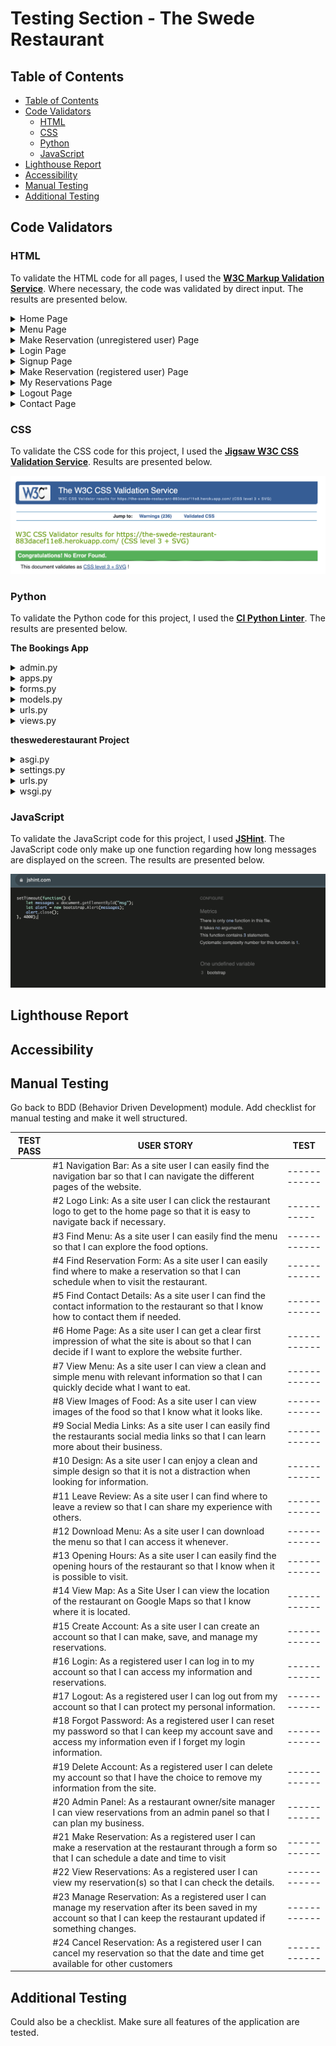 <h1>Testing Section - The Swede Restaurant</h1>

<a id="table-of-contents"></a>
## Table of Contents

- [Table of Contents](#table-of-contents)
- [Code Validators](#code-validators)
  - [HTML](#html)
  - [CSS](#css)
  - [Python](#python)
  - [JavaScript](#javascript)
- [Lighthouse Report](#lighthouse-report)
- [Accessibility](#accessibility)
- [Manual Testing](#manual-testing)
- [Additional Testing](#additional-testing)

<a id="code-validators"></a>
## Code Validators 

### HTML

To validate the HTML code for all pages, I used the **[W3C Markup Validation Service](https://validator.w3.org)**. Where necessary, the code was validated by direct input. The results are presented below.

<details>
<summary>Home Page</summary>

![html validation of home page](/documentation/testing/html-validator-home.png)

</details>

<details>
<summary>Menu Page</summary>

![html validation of menu page](/documentation/testing/html-validator-menu.png)

</details>

<details>
<summary>Make Reservation (unregistered user) Page</summary>

![html validation of make reservation page for unregistered users](/documentation/testing/html-validator-reservationlogin.png)

</details>

<details>
<summary>Login Page</summary>

![html validation of login page](/documentation/testing/html-validator-login.png)

</details>

<details>
<summary>Signup Page</summary>

![html validation of signup page](/documentation/testing/html-validator-signup.png)

</details>

<details>
<summary>Make Reservation (registered user) Page</summary>

![html validation of make reservation page for registered users](/documentation/testing/html-validator-add.png)

</details>

<details>
<summary>My Reservations Page</summary>

![html validation of my reservations page](/documentation/testing/html-validator-myreservations.png)

</details>

<details>
<summary>Logout Page</summary>

![html validation of logout page](/documentation/testing/html-validator-logout.png)

</details>

<details>
<summary>Contact Page</summary>

![html validation of home page](/documentation/testing/html-validator-contact.png)

</details>

### CSS

To validate the CSS code for this project, I used the **[Jigsaw W3C CSS Validation Service](https://jigsaw.w3.org/css-validator/)**. Results are presented below.

![screenshot of css w3c validation](/documentation/testing/css-validation.png)

### Python 

To validate the Python code for this project, I used the **[CI Python Linter](https://pep8ci.herokuapp.com/)**. The results are presented below.

**The Bookings App**

<details>
<summary>admin.py</summary>

![screenshot of pep8 validation for admin file](/documentation/testing/pep8-adminpy.png)

</details>

<details>
<summary>apps.py</summary>

![screenshot of pep8 validation for app file](/documentation/testing/pep8-appspy.png)

</details>

<details>
<summary>forms.py</summary>

![screenshot of pep8 validation for forms file](/documentation/testing/pep8-formspy.png)

</details>

<details>
<summary>models.py</summary>

![screenshot of pep8 validation for models file](/documentation/testing/pep8-modelspy.png)

</details>

<details>
<summary>urls.py</summary>

![screenshot of pep8 validation for urls file](/documentation/testing/pep8-urlspy.png)

</details>

<details>
<summary>views.py</summary>

![screenshot of pep8 validation for views file](/documentation/testing/pep8-viewspy.png)

</details>

**theswederestaurant Project**

<details>
<summary>asgi.py</summary>

![screenshot of pep8 validation for asgi file](/documentation/testing/pep8-asgipy.png)

</details>

<details>
<summary>settings.py</summary>

![screenshot of pep8 validation for settings file](/documentation/testing/pep8-settingspy.png)

</details>

<details>
<summary>urls.py</summary>

![screenshot of pep8 validation for urls file](/documentation/testing/pep8-urlspy-2.png)

</details>

<details>
<summary>wsgi.py</summary>

![screenshot of pep8 validation for wsgi file](/documentation/testing/pep8-wsgi.png)

</details>

### JavaScript

To validate the JavaScript code for this project, I used **[JSHint](https://jshint.com/)**. The JavaScript code only make up one function regarding how long messages are displayed on the screen. The results are presented below.

![screenshot of jshint validation](/documentation/testing/jshint-validation.png)

## Lighthouse Report

## Accessibility

## Manual Testing

Go back to BDD (Behavior Driven Development) module.
Add checklist for manual testing and make it well structured. 

| TEST PASS | USER STORY | TEST |
| ------------- | ------------  | ------------  |
|  | #1 Navigation Bar: As a site user I can easily find the navigation bar so that I can navigate the different pages of the website. | ------------  |
|  | #2 Logo Link: As a site user I can click the restaurant logo to get to the home page so that it is easy to navigate back if necessary.   | -----------  | 
|  | #3 Find Menu: As a site user I can easily find the menu so that I can explore the food options.   | ------------  | 
|  | #4 Find Reservation Form: As a site user I can easily find where to make a reservation so that I can schedule when to visit the restaurant.   | ------------  | 
|  | #5 Find Contact Details: As a site user I can find the contact information to the restaurant so that I know how to contact them if needed.   | ------------  |
|  | #6 Home Page: As a site user I can get a clear first impression of what the site is about so that I can decide if I want to explore the website further. | ------------  | 
|  | #7 View Menu: As a site user I can view a clean and simple menu with relevant information so that I can quickly decide what I want to eat.   | ------------  | 
|  | #8 View Images of Food: As a site user I can view images of the food so that I know what it looks like.   | ------------  | 
|  | #9 Social Media Links: As a site user I can easily find the restaurants social media links so that I can learn more about their business.   | ------------  | 
|  | #10 Design: As a site user I can enjoy a clean and simple design so that it is not a distraction when looking for information.   | ------------  | 
|  | #11 Leave Review: As a site user I can find where to leave a review so that I can share my experience with others.  | ------------  | 
|  | #12 Download Menu: As a site user I can download the menu so that I can access it whenever.   | ------------  | 
|  | #13 Opening Hours: As a site user I can easily find the opening hours of the restaurant so that I know when it is possible to visit.   | ------------  | 
|  | #14 View Map: As a Site User I can view the location of the restaurant on Google Maps so that I know where it is located.   | ------------  | 
|  | #15 Create Account: As a site user I can create an account so that I can make, save, and manage my reservations.   | ------------  | 
|  | #16 Login: As a registered user I can log in to my account so that I can access my information and reservations.   | ------------  | 
|  | #17 Logout: As a registered user I can log out from my account so that I can protect my personal information.   | ------------  | 
|  | #18 Forgot Password: As a registered user I can reset my password so that I can keep my account save and access my information even if I forget my login information.   | ------------  | 
|  | #19 Delete Account: As a registered user I can delete my account so that I have the choice to remove my information from the site.   | ------------  | 
|  | #20 Admin Panel: As a restaurant owner/site manager I can view reservations from an admin panel so that I can plan my business. | ------------  |
|  | #21 Make Reservation: As a registered user I can make a reservation at the restaurant through a form so that I can schedule a date and time to visit  | ------------  | 
|  | #22 View Reservations: As a registered user I can view my reservation(s) so that I can check the details.   | ------------  | 
|  | #23 Manage Reservation: As a registered user I can manage my reservation after its been saved in my account so that I can keep the restaurant updated if something changes.   | ------------  | 
|  | #24 Cancel Reservation: As a registered user I can cancel my reservation so that the date and time get available for other customers  | ------------  |

## Additional Testing

Could also be a checklist. Make sure all features of the application are tested.